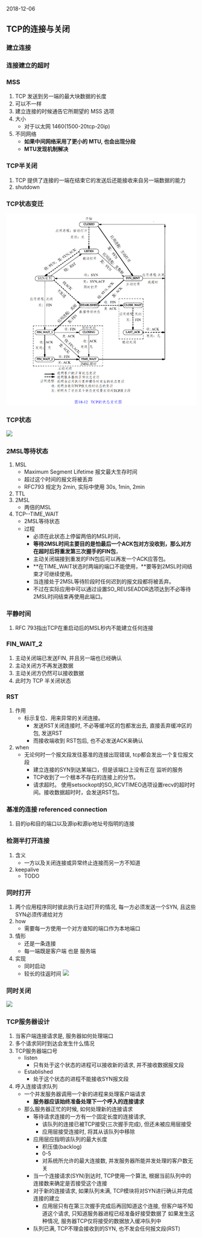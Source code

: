 2018-12-06

## TCP的连接与关闭

### 建立连接


### 连接建立的超时

### MSS
1. TCP 发送到另一端的最大块数据的长度
2. 可以不一样
3. 建立连接的时候通告它所期望的 MSS 选项
3. 大小
    - 对于以太网 1460(1500-20tcp-20ip)
4. 不同网络
    - **如果中间网络采用了更小的 MTU, 也会出现分段**
    - **MTU发现机制解决**

### TCP半关闭
1. TCP 提供了连接的一端在结束它的发送后还能接收来自另一端数据的能力
2. shutdown

### TCP状态变迁
![](4.png)

### TCP状态
![](1.jpg)

### 2MSL等待状态
1. MSL
    - Maximum Segment Lifetime 报文最大生存时间
    - 超过这个时间的报文将被丢弃 
    - RFC793 规定为 2min, 实际中使用 30s, 1min, 2min
2. TTL
3. 2MSL
    - 两倍的MSL
4. TCP--TIME_WAIT
    - 2MSL等待状态
    - 过程
        - 必须在此状态上停留两倍的MSL时间，
        - **等待2MSL时间主要目的是怕最后一个ACK包对方没收到，那么对方在超时后将重发第三次握手的FIN包**，
        - 主动关闭端接到重发的FIN包后可以再发一个ACK应答包。
        - **在TIME_WAIT状态时两端的端口不能使用，**要等到2MSL时间结束才可继续使用。
        - 当连接处于2MSL等待阶段时任何迟到的报文段都将被丢弃。
        - 不过在实际应用中可以通过设置SO_REUSEADDR选项达到不必等待2MSL时间结束再使用此端口。

### 平静时间
1. RFC 793指出TCP在重启动后的MSL秒内不能建立任何连接

### FIN_WAIT_2
1. 主动关闭端已发送FIN, 并且另一端也已经确认
2. 主动关闭方不再发送数据
2. 主动关闭方仍然可以接收数据
3. 此时为 TCP 半关闭状态


### RST
1. 作用
    - 标示复位、用来异常的关闭连接。
        - 发送RST关闭连接时, 不必等缓冲区的包都发出去, 直接丢弃缓冲区的包, 发送RST
        - 而接收端收到 RST包后, 也不必发送ACK来确认
2. when
    - 无论何时一个报文段发往基准的连接出现错误, tcp都会发出一个复位报文段
        - 建立连接的SYN到达某端口，但是该端口上没有正在 监听的服务
        - TCP收到了一个根本不存在的连接上的分节。
        - 请求超时。 使用setsockopt的SO_RCVTIMEO选项设置recv的超时时间。接收数据超时时，会发送RST包。


### 基准的连接 referenced connection
1. 目的ip和目的端口以及源ip和源ip地址号指明的连接

### 检测半打开连接
1. 含义
    - 一方以及关闭连接或异常终止连接而另一方不知道 
2. keepalive
    - TODO

### 同时打开
1. 两个应用程序同时彼此执行主动打开的情况, 每一方必须发送一个SYN, 且这些SYN必须传递给对方
2. how
    - 需要每一方使用一个对方谁知的端口作为本地端口
3. 情形
    - 还是一条连接
    - 每一端既是客户端 也是 服务端
4. 实现
    - 同时启动
    - 较长的往返时间
![](2.jpg)

### 同时关闭
![](3.jpg)

### TCP服务器设计
1. 当客户端连接请求是, 服务器如何处理端口
2. 多个请求同时到达会发生什么情况
1. TCP服务器端口号
    - listen
        - 只有处于这个状态的进程可以接收新的请求, 并不接收数据报文段
    - Established
        - 处于这个状态的进程不能接收SYN报文段
2. 呼入连接请求队列
    - 一个并发服务器调用一个新的进程来处理客户端请求
        - **服务器应该始终准备处理下一个呼入的连接请求**
    - 那么服务器正忙的时候, 如何处理新的连接请求
        - 等待请求连接的一方有一个固定长度的连接请求, 
            - 该队列的连接已被TCP接受(三次握手完成), 但还未被应用层接受
            - 应用层接受连接时, 将其从该队列中移除
        - 应用层应指明该队列的最大长度
            - 积压值(backlog)
            - 0-5
            - 对系统所允许的最大连接数, 并发服务器所能并发处理的客户数无关
        - 当一个连接请求(SYN)到达时, TCP使用一个算法, 根据当前队列中的连接数来确定是否接受这个连接
        - 对于新的连接请求, 如果队列未满, TCP模块将对SYN进行确认并完成连接的建立
            - 应用层只有在第三次握手完成后再回知道这个连接, 但客户端不知道这个请求, 只知道服务器进程已经准备好接受数据了
                如果发生这种情况, 服务器TCP仅将接受的数据放入缓冲队列中
        - 队列已满, TCP不理会接收到的SYN, 也不发会任何报文段(RST)